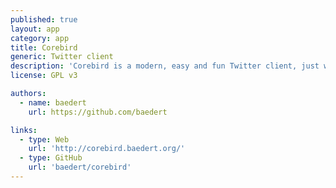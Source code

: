 ```yaml
---
published: true
layout: app
category: app
title: Corebird
generic: Twitter client	
description: 'Corebird is a modern, easy and fun Twitter client, just what you were looking for, right?'
license: GPL v3

authors: 
  - name: baedert
    url: https://github.com/baedert

links:
  - type: Web
    url: 'http://corebird.baedert.org/'
  - type: GitHub
    url: 'baedert/corebird'
---
```


